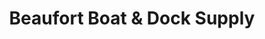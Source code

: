 ---
title: "Beaufort Boat & Dock Supply"
url: /port-royal/beaufort-boat-und-dock-supply/
shop: Allgemein
---